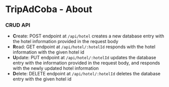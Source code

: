 # TripAdCoba - About

### CRUD API
- **C**reate: POST endpoint at `/api/hotel` creates a new database entry with the hotel information provided in the request body
- **R**ead: GET endpoint at `/api/hotel/:hotelId` responds with the hotel information with the given hotel id
- **U**pdate: PUT endpoint at `/api/hotel/:hotelId` updates the database entry with the information provided in the request body, and responds with the newly updated hotel information
- **D**elete: DELETE endpoint at `/api/hotel/:hotelId` deletes the database entry with the given hotel id
